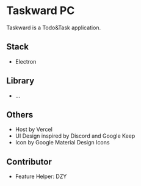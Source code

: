 # Taskward PC

Taskward is a Todo&Task application.

## Stack

- Electron

## Library

- ...

## Others

- Host by Vercel
- UI Design inspired by Discord and Google Keep
- Icon by Google Material Design Icons

## Contributor

- Feature Helper: DZY
